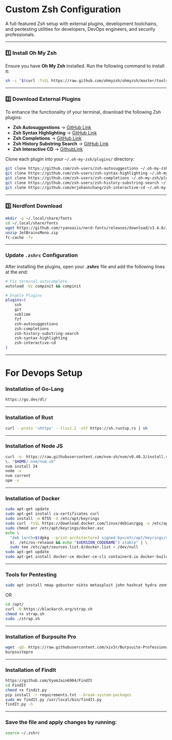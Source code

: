# Custom Zsh Configuration

A full-featured Zsh setup with external plugins, development toolchains, and pentesting utilities for developers, DevOps engineers, and security professionals.

---

### 1️⃣ Install Oh My Zsh

Ensure you have **Oh My Zsh** installed. Run the following command to install it:

```sh
sh -c "$(curl -fsSL https://raw.github.com/ohmyzsh/ohmyzsh/master/tools/install.sh)"
```

---

### 2️⃣ Download External Plugins

To enhance the functionality of your terminal, download the following Zsh plugins:

-   **Zsh Autosuggestions** → [GitHub Link](https://github.com/zsh-users/zsh-autosuggestions)
-   **Zsh Syntax Highlighting** → [GitHub Link](https://github.com/zsh-users/zsh-syntax-highlighting)
-   **Zsh Completions** → [GitHub Link](https://github.com/zsh-users/zsh-completions)
-   **Zsh History Substring Search** → [GitHub Link](https://github.com/zsh-users/zsh-history-substring-search)
-   **Zsh Interactive CD** → [GithubLink](https://github.com/mrjohannchang/zsh-interactive-cd)

Clone each plugin into your `~/.oh-my-zsh/plugins/` directory:

```sh
git clone https://github.com/zsh-users/zsh-autosuggestions ~/.oh-my-zsh/plugins/zsh-autosuggestions
git clone https://github.com/zsh-users/zsh-syntax-highlighting ~/.oh-my-zsh/plugins/zsh-syntax-highlighting
git clone https://github.com/zsh-users/zsh-completions ~/.oh-my-zsh/plugins/zsh-completions
git clone https://github.com/zsh-users/zsh-history-substring-search ~/.oh-my-zsh/plugins/zsh-history-substring-search
git clone https://github.com/mrjohannchang/zsh-interactive-cd ~/.oh-my-zsh/plugins/zsh-interactive-cd
```

---

### 3️⃣ Nerdfont Download

```sh
mkdir -p ~/.local/share/fonts
cd ~/.local/share/fonts
wget https://github.com/ryanoasis/nerd-fonts/releases/download/v3.4.0/JetBrainsMono.zip
unzip JetBrainsMono.zip
fc-cache -fv
```

---

### Update `.zshrc` Configuration

After installing the plugins, open your **.zshrc** file and add the following lines at the end:

```sh
# Fix terminal autocomplete
autoload -Uz compinit && compinit

# Enable Plugins
plugins=(
    ssh
    git
    sublime
    fzf
    zsh-autosuggestions
    zsh-completions
    zsh-history-substring-search
    zsh-syntax-highlighting
    zsh-interactive-cd
)
```

---

# For Devops Setup

### Installation of Go-Lang

```sh
https://go.dev/dl/
```

---

### Installation of Rust

```sh
curl --proto '=https' --tlsv1.2 -sSf https://sh.rustup.rs | sh
```

---

### Installation of Node JS

```sh
curl -o- https://raw.githubusercontent.com/nvm-sh/nvm/v0.40.3/install.sh | bash
\. "$HOME/.nvm/nvm.sh"
nvm install 24
node -v
nvm current
npm -v
```

---

### Installation of Docker

```sh
sudo apt-get update
sudo apt-get install ca-certificates curl
sudo install -m 0755 -d /etc/apt/keyrings
sudo curl -fsSL https://download.docker.com/linux/debian/gpg -o /etc/apt/keyrings/docker.asc
sudo chmod a+r /etc/apt/keyrings/docker.asc
echo \
  "deb [arch=$(dpkg --print-architecture) signed-by=/etc/apt/keyrings/docker.asc] https://download.docker.com/linux/debian \
  $(. /etc/os-release && echo "$VERSION_CODENAME") stable" | \
  sudo tee /etc/apt/sources.list.d/docker.list > /dev/null
sudo apt-get update
sudo apt-get install docker-ce docker-ce-cli containerd.io docker-buildx-plugin docker-compose-plugin
```

---

### Tools for Pentesting

```sh
sudo apt install nmap gobuster nikto metasploit john hashcat hydra zenmap wireshark dirb whatweb wifite sqlmap aircrack-ng theharvester wpscan netcat impacket-scripts dirbuster nuclei ettercap-common bloodhound steghide recon-ng hash-identifier fuff dirsearch subfinder havoc hoaxshell enum4linux sublist3r python3-scapy zaproxy -y
```

OR

```sh
cd /opt/
curl -O https://blackarch.org/strap.sh
chmod +x strap.sh
sudo ./strap.sh
```

---

### Installation of Burpsuite Pro

```sh
wget -qO- https://raw.githubusercontent.com/xiv3r/Burpsuite-Professional/main/install.sh | sudo bash
burpsuitepro
```

---

### Installation of FindIt

```sh
https://github.com/VyomJain6904/FindIt
cd FindIt
chmod +x findit.py
pip install -r requirements.txt --break-system-packages
sudo mv findIt.py /usr/local/bin/findIt.py
findIt.py -h
```

---

### Save the file and apply changes by running:

```sh
source ~/.zshrc
```
